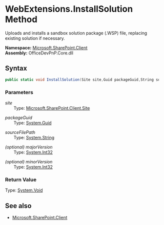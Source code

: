 # WebExtensions.InstallSolution Method  
Uploads and installs a sandbox solution package (.WSP) file, replacing existing solution if necessary.  

**Namespace:** [Microsoft.SharePoint.Client](Microsoft.SharePoint.Client.md)  
**Assembly:** OfficeDevPnP.Core.dll  
## Syntax
```C#
public static void InstallSolution(Site site,Guid packageGuid,String sourceFilePath,Int32 majorVersion,Int32 minorVersion)
```
### Parameters
*site*  
&emsp;&emsp;Type: [Microsoft.SharePoint.Client.Site](Microsoft.SharePoint.Client.Site.md) 
&emsp;&emsp;  
  
*packageGuid*  
&emsp;&emsp;Type: [System.Guid](System.Guid.md) 
&emsp;&emsp;  
  
*sourceFilePath*  
&emsp;&emsp;Type: [System.String](System.String.md) 
&emsp;&emsp;  
  
*(optional) majorVersion*  
&emsp;&emsp;Type: [System.Int32](System.Int32.md) 
&emsp;&emsp;  
  
*(optional) minorVersion*  
&emsp;&emsp;Type: [System.Int32](System.Int32.md) 
&emsp;&emsp;  
  
### Return Value
Type: [System.Void](System.Void.md 
)
## See also
- [Microsoft.SharePoint.Client](Microsoft.SharePoint.Client.md)
